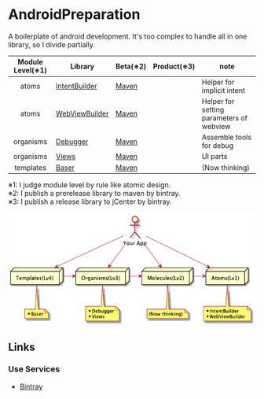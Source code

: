 # AndroidPreparation
A boilerplate of android development.
It's too complex to handle all in one library, so I divide partially.

Module Level(※1) | Library | Beta(※2) | Product(※3) | note
:---: | --- | --- | --- | ---
atoms | [IntentBuilder](./intentbuilder) | [Maven][maven_intentbuilder] |  | Helper for implicit intent
atoms | [WebViewBuilder](./webviewbuilder/) | [Maven][maven_webviewbuilder] |  | Helper for setting parameters of webview
organisms | [Debugger](./debugger) | [Maven][maven_debugger] |  | Assemble tools for debug
organisms | [Views](./views) | [Maven][maven_views] |  | UI parts
templates | [Baser](./baser) | [Maven][maven_baser] |  | (Now thinking)

※1: I judge module level by rule like atomic design.<br />
※2: I publish a prerelease library to maven by bintray.<br />
※3: I publish a release library to jCenter by bintray.<br />


![ライブラリ構成](./docs/uml/%E3%83%A9%E3%82%A4%E3%83%96%E3%83%A9%E3%83%AA%E6%A7%8B%E6%88%90.png)


## Links
### Use Services
* [Bintray](https://bintray.com)



[maven_baser]: https://bintray.com/shion/maven/work.shion.androidpreparation.baser
[maven_debugger]: https://bintray.com/shion/maven/work.shion.androidpreparation.debugger
[maven_intentbuilder]: https://bintray.com/shion/maven/work.shion.androidpreparation.intentbuilder
[maven_views]: https://bintray.com/shion/maven/work.shion.androidpreparation.views
[maven_webviewbuilder]: https://bintray.com/shion/maven/work.shion.androidpreparation.webviewbuilder
